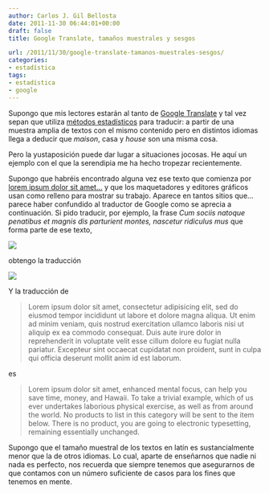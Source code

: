 ```yaml
---
author: Carlos J. Gil Bellosta
date: 2011-11-30 06:44:01+00:00
draft: false
title: Google Translate, tamaños muestrales y sesgos

url: /2011/11/30/google-translate-tamanos-muestrales-sesgos/
categories:
- estadística
tags:
- estadística
- google
---
```


Supongo que mis lectores estarán al tanto de [Google Translate](http://en.wikipedia.org/wiki/Google_Translate) y tal vez sepan que utiliza [métodos estadísticos](http://en.wikipedia.org/wiki/Statistical_machine_translation) para traducir: a partir de una muestra amplia de textos con el mismo contenido pero en distintos idiomas llega a deducir que _maison_, casa y _house_ son una misma cosa.

Pero la yustaposición puede dar lugar a situaciones jocosas. He aquí un ejemplo con el que la serendipia me ha hecho tropezar recientemente.

Supongo que habréis encontrado alguna vez ese texto que comienza por [lorem ipsum dolor sit amet...](http://es.lipsum.com/) y que los maquetadores y editores gráficos usan como relleno para mostrar su trabajo. Aparece en tantos sitios que... parece haber confundido al traductor de Google como se aprecia a continuación. Si pido traducir, por ejemplo, la frase _Cum sociis natoque penatibus et magnis dis parturient montes, nascetur ridiculus mus_ que forma parte de ese texto,

[![](/wp-uploads/2011/11/texto_latin.png)
](/wp-uploads/2011/11/texto_latin.png)

obtengo la traducción

[![](/wp-uploads/2011/11/texto_ingles.png)
](/wp-uploads/2011/11/texto_ingles.png)

Y la traducción de

>Lorem ipsum dolor sit amet, consectetur adipisicing elit, sed do eiusmod tempor incididunt ut labore et dolore magna aliqua. Ut enim ad minim veniam, quis nostrud exercitation ullamco laboris nisi ut aliquip ex ea commodo consequat. Duis aute irure dolor in reprehenderit in voluptate velit esse cillum dolore eu fugiat nulla pariatur. Excepteur sint occaecat cupidatat non proident, sunt in culpa qui officia deserunt mollit anim id est laborum.



es



>Lorem ipsum dolor sit amet, enhanced mental focus, can help you save time, money, and Hawaii. To take a trivial example, which of us ever undertakes laborious physical exercise, as well as from around the world. No products to list in this category will be sent to the item below. There is no product, you are going to electronic typesetting, remaining essentially unchanged.



Supongo que el tamaño muestral de los textos en latín es sustancialmente menor que la de otros idiomas. Lo cual, aparte de enseñarnos que nadie ni nada es perfecto, nos recuerda que siempre tenemos que asegurarnos de que contamos con un número suficiente de casos para los fines que tenemos en mente.
